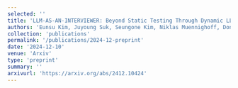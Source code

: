 ```yaml
---
selected: ''
title: 'LLM-AS-AN-INTERVIEWER: Beyond Static Testing Through Dynamic LLM Evaluation'
authors: 'Eunsu Kim, Juyoung Suk, Seungone Kim, Niklas Muennighoff, Dongkwan Kim, Alice Oh'
collection: 'publications'
permalink: '/publications/2024-12-preprint'
date: '2024-12-10'
venue: 'Arxiv'
type: 'preprint'
summary: ''
arxivurl: 'https://arxiv.org/abs/2412.10424'
---
```



